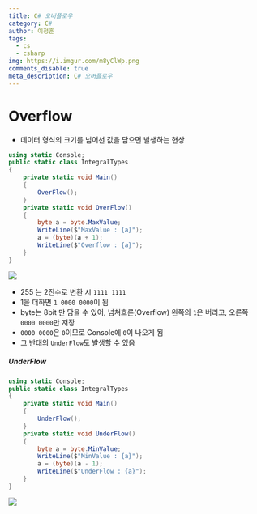 ```yaml
---
title: C# 오버플로우
category: C#
author: 이정훈
tags:
  - cs
  - csharp
img: https://i.imgur.com/m8yClWp.png
comments_disable: true
meta_description: C# 오버플로우
---
```

# Overflow 
- 데이터 형식의 크기를 넘어선 값을 담으면 발생하는 현상
```csharp
using static Console;  
public static class IntegralTypes  
{  
	private static void Main()  
	{   
		OverFlow();  
	}
	private static void OverFlow()  
	{  
		byte a = byte.MaxValue;  
		WriteLine($"MaxValue : {a}");  
		a = (byte)(a + 1);  
		WriteLine($"Overflow : {a}");  
	}
}
```
![](https://i.imgur.com/DWAkndO.jpg)

- 255 는 2진수로 변환 시 `1111 1111` 
- 1을 더하면 `1 0000 0000`이 됨
- byte는 8bit 만 담을 수 있어, 넘쳐흐른(Overflow) 왼쪽의 `1`은 버리고, 오른쪽 `0000 0000`만 저장
- `0000 0000`은 `0`이므로 Console에 `0`이 나오게 됨
- 그 반대의 `UnderFlow`도 발생할 수 있음
##### UnderFlow
```csharp
using static Console;  
public static class IntegralTypes  
{  
	private static void Main()  
	{   
		UnderFlow();  
	}
	private static void UnderFlow()  
	{  
		byte a = byte.MinValue;  
		WriteLine($"MinValue : {a}");  
		a = (byte)(a - 1);  
		WriteLine($"UnderFlow : {a}");  
	}
}
```
![](https://i.imgur.com/FZJCmit.jpg)